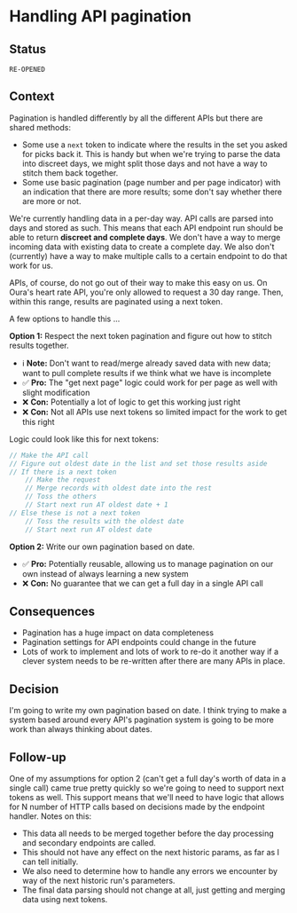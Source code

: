 # Handling API pagination

## Status

`RE-OPENED`

## Context

Pagination is handled differently by all the different APIs but there are shared methods:

- Some use a `next` token to indicate where the results in the set you asked for picks back it. This is handy but when we're trying to parse the data into discreet days, we might split those days and not have a way to stitch them back together. 
- Some use basic pagination (page number and per page indicator) with an indication that there are more results; some don't say whether there are more or not.

We're currently handling data in a per-day way. API calls are parsed into days and stored as such. This means that each API endpoint run should be able to return **discreet and complete days**. We don't have a way to merge incoming data with existing data to create a complete day. We also don't (currently) have a way to make multiple calls to a certain endpoint to do that work for us.

APIs, of course, do not go out of their way to make this easy on us. On Oura's heart rate API, you're only allowed to request a 30 day range. Then, within this range, results are paginated using a next token. 

A few options to handle this ...

**Option 1:** Respect the next token pagination and figure out how to stitch results together.

- ℹ️ **Note:** Don't want to read/merge already saved data with new data; want to pull complete results if we think what we have is incomplete
- ✅ **Pro:** The "get next page" logic could work for per page as well with slight modification
- ❌ **Con:** Potentially a lot of logic to get this working just right
- ❌ **Con:** Not all APIs use next tokens so limited impact for the work to get this right

Logic could look like this for next tokens:

```js
// Make the API call
// Figure out oldest date in the list and set those results aside
// If there is a next token
	// Make the request
	// Merge records with oldest date into the rest
	// Toss the others
	// Start next run AT oldest date + 1
// Else these is not a next token
	// Toss the results with the oldest date
	// Start next run AT oldest date
```

**Option 2:** Write our own pagination based on date.

- ✅ **Pro:** Potentially reusable, allowing us to manage pagination on our own instead of always learning a new system
- ❌ **Con:** No guarantee that we can get a full day in a single API call

## Consequences

- Pagination has a huge impact on data completeness
- Pagination settings for API endpoints could change in the future
- Lots of work to implement and lots of work to re-do it another way if a clever system needs to be re-written after there are many APIs in place.

## Decision

I'm going to write my own pagination based on date. I think trying to make a system based around every API's pagination system is going to be more work than always thinking about dates. 

## Follow-up

One of my assumptions for option 2 (can't get a full day's worth of data in a single call) came true pretty quickly so we're going to need to support next tokens as well. This support means that we'll need to have logic that allows for N number of HTTP calls based on decisions made by the endpoint handler. Notes on this:

- This data all needs to be merged together before the day processing and secondary endpoints are called. 
- This should not have any effect on the next historic params, as far as I can tell initially. 
- We also need to determine how to handle any errors we encounter by way of the next historic run's parameters.
- The final data parsing should not change at all, just getting and merging data using next tokens. 




